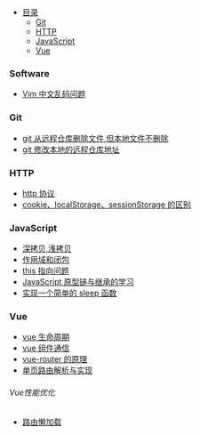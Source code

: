 <!-- START doctoc generated TOC please keep comment here to allow auto update -->
<!-- DON'T EDIT THIS SECTION, INSTEAD RE-RUN doctoc TO UPDATE -->


- [目录](#%E7%9B%AE%E5%BD%95)
  - [Git](#git)
  - [HTTP](#http)
  - [JavaScript](#javascript)
  - [Vue](#vue)

<!-- END doctoc generated TOC please keep comment here to allow auto update -->

### Software

- [Vim 中文乱码问题](../../issues/8)

### Git

- [git 从远程仓库删除文件,但本地文件不删除](../../issues/4)
- [git 修改本地的远程仓库地址](../../issues/6)

### HTTP

- [http 协议](./http/http协议.md)
- [cookie、localStorage、sessionStorage 的区别](./http/cookie和localStorage.md)

### JavaScript

- [深拷贝,浅拷贝](./js/深拷贝,浅拷贝.md)
- [作用域和闭包](./js/作用域与闭包.md)
- [this 指向问题](./js/this指向问题以及call,apply,bind的区别.md)
- [JavaScript 原型链与继承的学习](./js/js原型链与继承.md)
- [实现一个简单的 sleep 函数](./js/实现一个简单的sleep函数.md)

### Vue

- [vue 生命周期](./vue/vue生命周期.md)
- [vue 组件通信](./vue/vue组件通信.md)
- [vue-router 的原理](./vue/vue-router.md)
- [单页路由解析与实现](https://github.com/chenqf/frontEndBlog/issues/11)
###### Vue性能优化
- [路由懒加载](../../issues/7)

